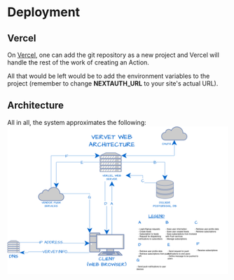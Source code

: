 # Deployment
## Vercel

On [Vercel](https://www.vercel.com), one can add the git repository as a new project and Vercel will handle the rest of the work of creating an Action.

All that would be left would be to add the environment variables to the project (remember to change **NEXTAUTH_URL** to your site's actual URL).


## Architecture
All in all, the system approximates the following:
![Architecture](/docs//assets/images/architecture.png)